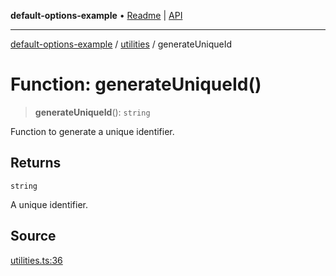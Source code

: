**default-options-example** • [Readme](../../README.md) \| [API](../../modules.md)

***

[default-options-example](../../README.md) / [utilities](../README.md) / generateUniqueId

# Function: generateUniqueId()

> **generateUniqueId**(): `string`

Function to generate a unique identifier.

## Returns

`string`

A unique identifier.

## Source

[utilities.ts:36](https://github.com/tgreyuk/typedoc-plugin-markdown-examples/blob/f2f7ac0/examples/01-typedoc-plugin-markdown/src/utilities.ts#L36)
